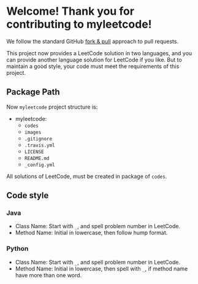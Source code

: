 # Welcome! Thank you for contributing to myleetcode!

We follow the standard GitHub [fork & pull](https://help.github.com/en/github/collaborating-with-issues-and-pull-requests/about-pull-requests#fork--pull) approach to pull requests.

This project now provides a LeetCode solution in two languages, and you can provide another language solution for LeetCode if you like. But to maintain a good style, your code must meet the requirements of this project.

## Package Path

 Now `myleetcode` project structure is:

- myleetcode:
  - `codes`	
  - `images`	
  - `.gitignore`	
  - `.travis.yml`	
  - `LICENSE`
  - `README.md`	
  - `_config.yml`

All solutions of LeetCode, must be created in package of `codes`.

## Code style

### Java

- Class Name: Start with `_`, and spell problem number in LeetCode.
- Method Name: Initial in lowercase, then follow hump format.

### Python

- Class Name: Start with `_`, and spell problem number in LeetCode.
- Method Name: Initial in lowercase, then spell with `_`, if method name have more than one word.















